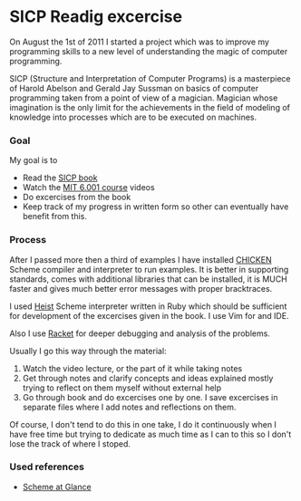 # SICP Readig excercise

On August the 1st of 2011 I started a project which was to improve my
programming skills to a new level of understanding the magic of computer
programming.

SICP (Structure and Interpretation of Computer Programs) is a masterpiece of
Harold Abelson and Gerald Jay Sussman on basics of computer programming taken from a point of view of
a magician. Magician whose imagination is the only limit for the
achievements in the field of modeling of knowledge into processes which
are to be executed on machines.

### Goal

My goal is to 

  * Read the [SICP book](http://mitpress.mit.edu/sicp/full-text/book/book.html)
  * Watch the [MIT 6.001 course](http://ocw.mit.edu/courses/electrical-engineering-and-computer-science/6-001-structure-and-interpretation-of-computer-programs-spring-2005/) videos
  * Do excercises from the book
  * Keep track of my progress in written form so other can eventually
    have benefit from this.

### Process

After I passed more then a third of examples I have installed
[CHICKEN](http://call-cc.org/) Scheme compiler and interpreter to run
examples. It is better in supporting standards, comes with additional
libraries that can be installed, it is MUCH faster and gives much better
error messages with proper bracktraces.

I used [Heist](https://github.com/jcoglan/heist) Scheme interpreter
written in Ruby which should be sufficient for development of the
excercises given in the book. I use Vim for and IDE.

Also I use [Racket](http://racket-lang.org/) for deeper debugging and
analysis of the problems.


Usually I go this way through the material:
  1. Watch the video lecture, or the part of it while taking notes
  2. Get through notes and clarify concepts and ideas explained mostly
     trying to reflect on them myself without external help
  3. Go through book and do excercises one by one. I save excercises in
     separate files where I add notes and reflections on them.

Of course, I don't tend to do this in one take, I do it continuously
when I have free time but trying to dedicate as much time as I can to
this so I don't lose the track of where I stoped.


### Used references

* [Scheme at Glance](http://www.troubleshooters.com/codecorn/scheme_guile/hello.htm)
